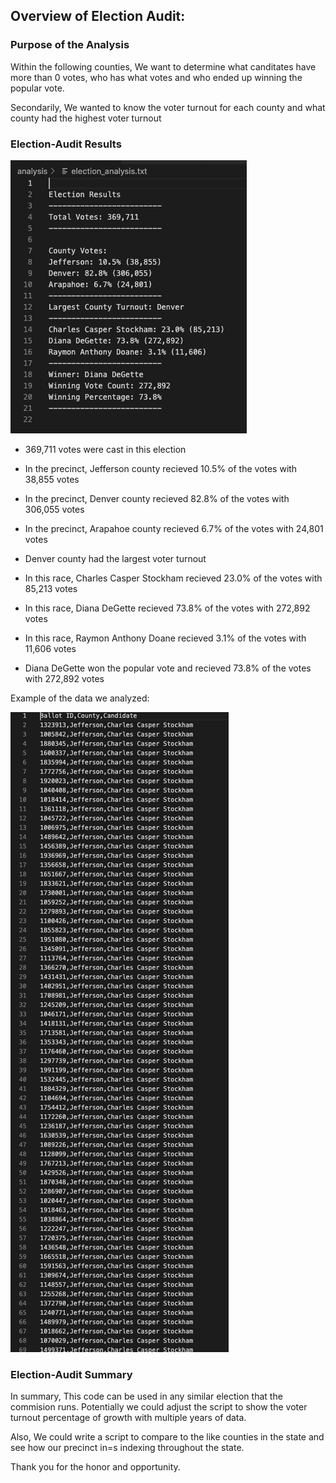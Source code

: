 ## Overview of Election Audit:

### Purpose of the Analysis
Within the following counties, We want to determine what canditates have more than 0 votes, who has what votes and who ended up winning the popular vote.

Secondarily, We wanted to know the voter turnout for each county and what county had the highest voter turnout


### Election-Audit Results

![output results](https://github.com/joshdaniels/election-analysisA/blob/main/election-results.png)

* 369,711 votes were cast in this election

* In the precinct, Jefferson county recieved 10.5% of the votes with 38,855 votes

* In the precinct, Denver county recieved 82.8% of the votes with 306,055 votes

* In the precinct, Arapahoe county recieved 6.7% of the votes with 24,801 votes

* Denver county had the largest voter turnout

* In this race, Charles Casper Stockham recieved 23.0% of the votes with 85,213 votes

* In this race, Diana DeGette recieved 73.8% of the votes with 272,892 votes

* In this race, Raymon Anthony Doane recieved 3.1% of the votes with 11,606 votes

* Diana DeGette won the popular vote and recieved 73.8% of the votes with 272,892 votes

Example of the data we analyzed:

![raw data](https://github.com/joshdaniels/election-analysisA/blob/main/election-data.png)


### Election-Audit Summary

In summary, This code can be used in any similar election that the commision runs. 
Potentially we could adjust the script to show the voter turnout percentage of growth with multiple years of data.

Also, We could write a script to compare to the like counties in the state and see how our precinct in=s indexing throughout the state.

Thank you for the honor and opportunity.



